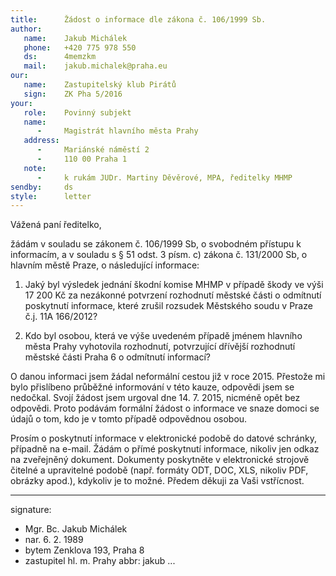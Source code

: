 ```yaml
---
title:      Žádost o informace dle zákona č. 106/1999 Sb.
author:
   name:    Jakub Michálek
   phone:   +420 775 978 550
   ds:      4memzkm
   mail:    jakub.michalek@praha.eu
our:
   name:    Zastupitelský klub Pirátů
   sign:    ZK Pha 5/2016
your:
   role:    Povinný subjekt
   name:    
      -     Magistrát hlavního města Prahy
   address:
      -     Mariánské náměstí 2
      -     110 00 Praha 1
   note:
      -     k rukám JUDr. Martiny Děvěrové, MPA, ředitelky MHMP
sendby:     ds
style:      letter
---
```


Vážená paní ředitelko,

žádám v souladu se zákonem č. 106/1999 Sb, o svobodném přístupu k informacím, a v souladu s § 51 odst. 3 písm. c) zákona č. 131/2000 Sb, o hlavním městě Praze, o následující informace:

1. Jaký byl výsledek jednání škodní komise MHMP v případě škody ve výši 17 200 Kč za nezákonné potvrzení rozhodnutí městské části o odmítnutí poskytnutí informace, které zrušil rozsudek Městského soudu v Praze č.j. 11A 166/2012? 

2. Kdo byl osobou, která ve výše uvedeném případě jménem hlavního města Prahy vyhotovila rozhodnutí, potvrzující dřívější rozhodnutí městské části Praha 6 o odmítnutí informací?

O danou informaci jsem žádal neformální cestou již v roce 2015. Přestože mi bylo přislíbeno průběžné informování v této kauze, odpovědi jsem se nedočkal. Svojí žádost jsem urgoval dne 14. 7. 2015, nicméně opět bez odpovědi. Proto podávám formální žádost o informace ve snaze domoci se údajů o tom, kdo je v tomto případě odpovědnou osobou. 

Prosím o poskytnutí informace v elektronické podobě do datové schránky, případně na e-mail. Žádám o přímé poskytnutí informace, nikoliv jen odkaz na zveřejněný dokument. Dokumenty poskytněte v elektronické strojově čitelné a upravitelné podobě (např. formáty ODT, DOC, XLS, nikoliv PDF, obrázky apod.), kdykoliv je to možné. Předem děkuji za Vaši vstřícnost.

---
signature:
  - Mgr. Bc. Jakub Michálek
  - nar. 6. 2. 1989
  - bytem Zenklova 193, Praha 8
  - zastupitel hl. m. Prahy
abbr:       jakub
...
